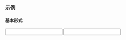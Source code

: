### 示例
#### 基本形式


<input class="u-input" type="search" />
<input class="u-input" type="url" />
<p></p>

<div id="j-example1"></div>

